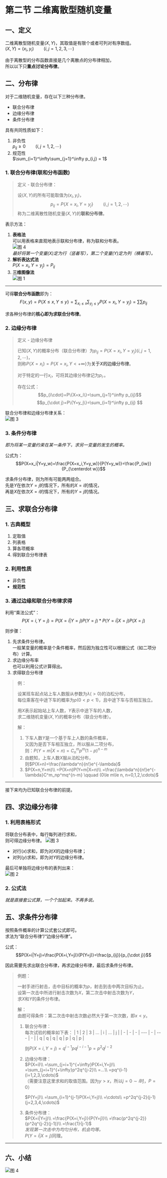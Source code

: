 # 第二节 二维离散型随机变量

## 一、定义

二维离散型随机变量$(X,Y)$，其取值是有限个或者可列对有序数组。  
$(X,Y)=(x_i,y_i)\qquad(i,j=1,2,3,\cdots)$

由于离散型的分布函数直接是几个离散点的分布律相加，  
所以以下只**重点讨论分布律**。

## 二、分布律

对于二维随机变量，存在以下三种分布律。

* 联合分布律
* 边缘分布律
* 条件分布律

具有共同性质如下：

1. 非负性  
   $p_{ij}\ge0 \qquad (i,j=1,2,\cdots)$
2. 规范性  
   $\sum_{i=1}^\infty\sum_{j=1}^\infty p_{i,j} = 1$

### 1. 联合分布律(联和分布函数)

> 定义 - 联合分布律：
>
> 设$(X,Y)$的所有可能取值为$(x_i,y_i)$，
> $$p_{ij}=P\{X=x_i, Y=y_j\}\qquad(i,j=1,2,\cdots)$$
> 称为二维离散性随机变量$(X,Y)$的**联和分布律**。

表示方法：

1. **表格法**  
   可以用表格来直观地表示联和分布律，称为联和分布表。  
   ![图 4](images/2D_random_variable_2--11-10_21-23-21.png)  
   *最好将第一个变量($X$)定为行（竖着写），第二个变量($Y$)定为列（横着写）。*
2. **解析表达式法**  
   $P(X=x_i,Y=y_j)=P_{ij}$
3. **三维图像法**  
   ![图 1](images/2D_random_variable_2--11-11_17-19-21.png)

---

可得**联合分布函数**即为：
$$F(x,y)=P\{X\le x, Y\le y\}=\sum_{x_i\le x}\sum_{y_j\le y}P(X=x_i,Y=y_j)=\sum\sum p_{ij}$$

求各种分布律的**核心即为求联合分布律**。

### 2. 边缘分布律

> 定义 - 边缘分布律
>
> 已知$(X,Y)$的概率分布（联合分布律）为$p_{ij}=P\{X=x_i, Y=y_j\}(i,j=1,2,\cdots)$，  
> 则称$P\{X=x_i\}=P\{X=x_i, Y<+\infty\}$为**关于$X$的边缘分布律**。
>
> 对于特定的一行$x_i$，可将其边缘分布律记为$p_{i\cdot}$。
>
> 存在公式：
> $$p_{i\cdot}=P\{X=x_i\}=\sum_{j=1}^\infty p_{ij}$$
> $$p_{\cdot j}=P\{Y=y_j\}=\sum_{i=1}^\infty p_{ij} $$

联合分布律和边缘分布律关系：  
![图 3](images/3-11-03_10-33-12.png)  

### 3. 条件分布律

*即为将某一变量约束在某一条件下，求另一变量的发生的概率。*

公式为：
$$P(X=x_i|Y=y_w)=\frac{P(X=x_i,Y=y_w)}{P(Y=y_w)}=\frac{P_{iw}}{P_{\centerdot w}}$$

求条件分布律，则为所有可能两两组合。  
先是$Y$在依次$Y=j$的情况下，所有的$X=i$的情况，  
再是$X$在依次$X=i$的情况下，所有的$Y=j$的情况。

## 三、求联合分布律

### 1. 古典概型

1. 定取值
2. 列表格
3. 算各项概率
4. 得到联合分布律表

### 2. 利用性质

* 非负性
* **规范性**

### 3. 通过边缘和联合分布律求得

利用“乘法公式”：  
$$P(X=i,Y=j)=P(X=i|Y=j)P(Y=j)*P(Y=i|X=j)P(X=j)$$

则步骤：

1. 先求条件分布律。  
   一般某变量的概率是个条件概率，然后因为独立性可以根据公式（如二项分布）计算。
2. 求边缘分布率  
   也可以利用公式计算得出。
3. 求得联合分布律

> 例：
>
> 设某班车起点站上车人数服从参数为$\lambda(>0)$的泊松分布，  
> 每位乘客在中途下车的概率为$p(0<p<1)$，且中途下车与否相互独立。
>
> 用$X$表示起始站上车人数，$Y$表示中途下车的人数，  
> 求二维随机变量$(X,Y)$的概率分布（联合分布律）。
>
> 解：
>  
> 1. 下车人数$Y$是一个基于车上人数的条件概率，  
>    又因为是否下车相互独立，所以服从二项分布，  
>    则：$P(Y=m|X=n)=C^m_np^m(1-p)^{n-m}$
> 2. 由题知，上车人数$X$服从泊松分布，  
>    则$P(X=n)=\frac{\lambda^n}{n!}e^{-\lambda}$
> 3. $P(X=n,Y=m)\\ =P(X=n)P(Y=m|X=n)\\ =\frac{\lambda^n}{n!}e^{-\lambda}C^m_np^mq^{n-m} \qquad (0\le m\le n, n=0,1,2,\cdots)$

---

接下来均为已知联合分布律的前提。

## 四、求边缘分布律

### 1. 利用表格形式

将联合分布表中，每行每列进行求和，  
则可得边缘分布律。
![图 3](images/2D_random_variable_2--11-11_17-42-45.png)

* 对行($x$)求和，即为对$X$的边缘分布律；  
* 对列($y$)求和，即为对$Y$的边缘分布律。

最后可单独将边缘分布的表列出来：  
![图 2](images/2D_random_variable_2--11-11_17-36-00.png)

### 2. 公式法

*就是直接套公式算，一个个加起来。不再多说。*

## 五、求条件分布律

按照条件概率的计算公式套公式即可。  
求法为“联合分布律”/“边缘分布律”。

公式：
$$P(X=i|Y=j)=\frac{P(X=i,Y=j)}{P(Y=j)}=\frac{p_{ij}}{p_{\cdot j}}$$

因此需要先求出联合分布律，再求边缘分布律，最后求条件分布律。

> 例题：
>
> 一射手进行射击，击中目标的概率为$p$，射击到击中两次目标为止。  
> 设第一次击中所进行射击次数为$X$，第二次击中射击次数为$Y$，  
> 求$X$和$Y$的条件分布律。
>
> 解：  
> 由题可得条件：第二次击中射击次数必然大于第一次次数，即$x<y$。
>
> 1. 联合分布律：  
>    每次试验的概率如下表：
>    | 1 | 2 | 3 | ... | i | ... | j |
>    | - | - | - | --- | - | --- | - |
>    | q | q | q | q   | p | q   | p |
>
>    则$P(X=i,Y=j)=q^{i-1}pq^{j-i-1}p=p^2q^{j-2}$
> 2. 边缘分布律：  
>    $P(X=i)\\ =\sum_{j=i+1}^{+\infty}P(X=i,Y=j)\\ =\sum_{j=i+1}^{+\infty}p^2q^{j-2}\\ =...\\ =pq^{i-1} (i=1,2,3,\cdots)$  
>    （需要注意这里求和的取值范围。因为$y>x$，所以$j=0\sim i$时，$P=0$）
>
>    $P(Y=j)\\ =\sum_{i=1}^{j-1}P(X=i,Y=j)\\ =\cdots\\ =p^2q^{j-2}(j-1) (j=2,3,4,\cdots)$
> 3. 条件分布律：  
>    $P(X=i|Y=j)\\ =\frac{P(X=i,Y=j)}{P(Y=j)}\\ =\frac{p^2q^{j-2}}{p^2q^{j-2}(j-1)}\\ =\frac{1}{j-1}$  
>    *发现第一次击中为均匀分布，机会均等。*  
>    $P(Y=i|X=j)$同理。

---

## 六、小结

![图 4](images/2D_random_variable_2--11-11_18-42-37.png)  
